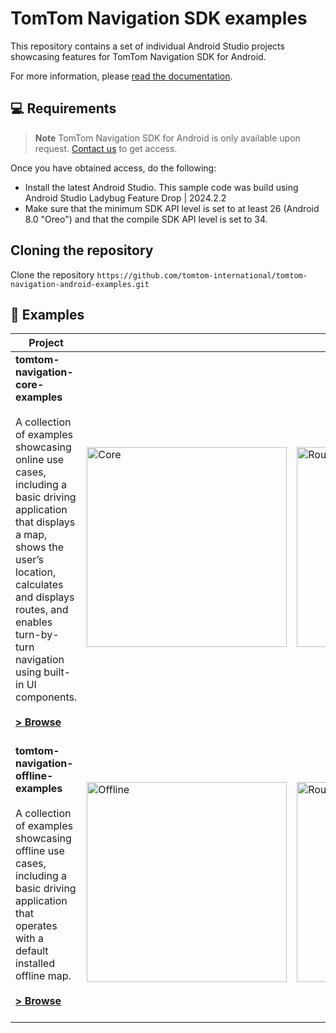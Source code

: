 # TomTom Navigation SDK examples

This repository contains a set of individual Android Studio projects showcasing features for TomTom Navigation SDK for
Android.

For more information,
please [read the documentation](https://developer.tomtom.com/navigation/android/introduction/introduction).

💻 Requirements
------------
> **Note**  TomTom Navigation SDK for Android is only available upon
> request. [Contact us](https://developer.tomtom.com/tomtom-sdk-for-android/request-access "Contact us") to get access.

Once you have obtained access, do the following:

* Install the latest Android Studio. This sample code was build using Android Studio Ladybug Feature Drop | 2024.2.2
* Make sure that the minimum SDK API level is set to at least 26 (Android 8.0 "Oreo") and that the compile SDK API
  level is set to 34.

## Cloning the repository
Clone the repository `https://github.com/tomtom-international/tomtom-navigation-android-examples.git`

🚀 Examples
------------

| Project                                                                                                                                                                                                                                                                                                                                                      |                                                                                                           |                                                                                                                               |                                                                                                                         |
|--------------------------------------------------------------------------------------------------------------------------------------------------------------------------------------------------------------------------------------------------------------------------------------------------------------------------------------------------------------|-----------------------------------------------------------------------------------------------------------|-------------------------------------------------------------------------------------------------------------------------------|-------------------------------------------------------------------------------------------------------------------------|
| <b>tomtom-navigation-core-examples</b><br><br>A collection of examples showcasing online use cases, including a basic driving application that displays a map, shows the user’s location, calculates and displays routes, and enables turn-by-turn navigation using built-in UI components.<br><br> **[> Browse](tomtom-navigation-core-examples/)**<br><br> | <img src="tomtom-navigation-core-examples/assets/nav-sdk-online.png" width="320" alt="Core"></img>        | <img src="tomtom-navigation-core-examples/assets/nav-sdk-route-preview.png" width="320" alt="Route Preview"></img>            | <img src="tomtom-navigation-core-examples/assets/nav-sdk-navigation.png" width="320" alt="Navigation"></img>            |
| <b>tomtom-navigation-offline-examples</b><br><br>A collection of examples showcasing offline use cases, including a basic driving application that operates with a default installed offline map.<br><br> **[> Browse](tomtom-navigation-offline-examples/)**<br><br>                                                                                        | <img src="tomtom-navigation-offline-examples/assets/nav-sdk-offline.png" width="320" alt="Offline"></img> | <img src="tomtom-navigation-offline-examples/assets/nav-sdk-offline-route-preview.png" width="320" alt="Route Preview"></img> | <img src="tomtom-navigation-offline-examples/assets/nav-sdk-offline-navigation.png" width="320" alt="Navigation"></img> |

